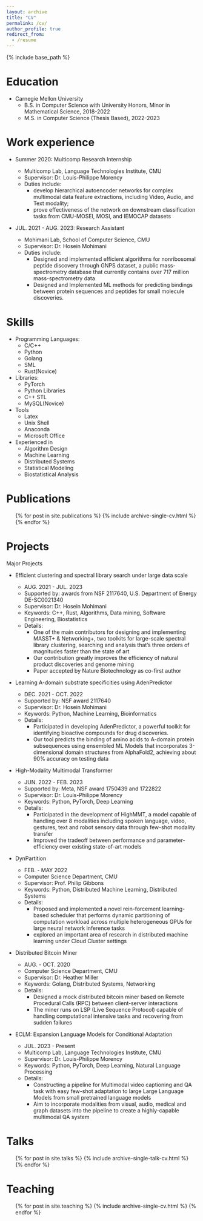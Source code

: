 ```yaml
---
layout: archive
title: "CV"
permalink: /cv/
author_profile: true
redirect_from:
  - /resume
---
```


{% include base_path %}

Education
======
* Carnegie Mellon University
  * B.S. in Computer Science with University Honors, Minor in Mathematical Science, 2018-2022
  * M.S. in Computer Science (Thesis Based), 2022-2023

Work experience
======
* Summer 2020: Multicomp Research Internship
  * Multicomp Lab, Language Technologies Institute, CMU
  * Supervisor: Dr. Louis-Philippe Morency
  * Duties include:
    * develop hierarchical autoencoder networks for complex multimodal data feature extractions, including Video, Audio, and Text modality;
    * prove effectiveness of the network on downstream classification tasks from CMU-MOSEI, MOSI, and IEMOCAP datasets


* JUL. 2021 - AUG. 2023: Research Assistant
  * Mohimani Lab, School of Computer Science, CMU
  * Supervisor: Dr. Hosein Mohimani
  * Duties include:
    * Designed and implemented efficient algorithms for nonribosomal peptide discovery through GNPS dataset, a public mass-spectrometry database that currently contains over 717 million mass-spectrometry data
    * Designed and Implemented ML methods for predicting bindings between protein sequences and peptides for small molecule discoveries.
  
Skills
======
* Programming Languages:
  * C/C++
  * Python
  * Golang
  * SML
  * Rust(Novice)
* Libraries:
  * PyTorch
  * Python Libraries
  * C++ STL
  * MySQL(Novice)
* Tools
  * Latex
  * Unix Shell
  * Anaconda
  * Microsoft Office
* Experienced in
  * Algorithm Design
  * Machine Learning
  * Distributed Systems
  * Statistical Modeling
  * Biostatistical Analysis

Publications
======
  <ul>{% for post in site.publications %}
    {% include archive-single-cv.html %}
  {% endfor %}</ul>

Projects
======
Major Projects

* Efficient clustering and spectral library search under large data scale
  * AUG. 2021 - JUL. 2023
  * Supported by: awards from NSF 2117640, U.S. Department of Energy DE-SC0021340
  * Supervisor: Dr. Hosein Mohimani
  * Keywords: C++, Rust, Algorithms, Data mining, Software Engineering, Biostatistics
  * Details:
    * One of the main contributors for designing and implementing MASST+ & Networking+, two toolkits for large-scale spectral library clustering, searching and analysis that’s three orders of magnitudes faster than the state of art
    * Our contribution greatly improves the efficiency of natural product discoveries and genome mining
    * Paper accepted by Nature Biotechnology as co-first author


* Learning A-domain substrate specificities using AdenPredictor
  * DEC. 2021 - OCT. 2022
  * Supported by: NSF award 2117640
  * Supervisor: Dr. Hosein Mohimani
  * Keywords: Python, Machine Learning, Bioinformatics
  * Details:
    * Participated in developing AdenPredictor, a powerful toolkit for identifying bioactive compounds for drug discoveries.
    * Our tool predicts the binding of amino acids to A-domain protein subsequences using ensembled ML Models that incorporates 3-dimensional domain structures from AlphaFold2, achieving about 90% accuracy on testing data
  

* High-Modality Multimodal Transformer
  * JUN. 2022 - FEB. 2023
  * Supported by: Meta, NSF award 1750439 and 1722822
  * Supervisor: Dr. Louis-Philippe Morency
  * Keywords: Python, PyTorch, Deep Learning
  * Details:
    * Participated in the development of HighMMT, a model capable of handling over 8 modalities including spoken language, video, gestures, text and robot sensory data through few-shot modality transfer
    * Improved the tradeoff between performance and parameter-efficiency over existing state-of-art models
  


* DynPartition
  * FEB. - MAY 2022
  * Computer Science Department, CMU
  * Supervisor: Prof. Philip Gibbons
  * Keywords: Python, Distributed Machine Learning, Distributed Systems
  * Details:
    * Proposed and implemented a novel rein-forcement learning-based scheduler that performs dynamic partitioning of computation workload across multiple heterogeneous GPUs for large neural network inference tasks
    * explored an important area of research in distributed machine learning under Cloud Cluster settings



* Distributed Bitcoin Miner
  * AUG. - OCT. 2020
  * Computer Science Department, CMU
  * Supervisor: Dr. Heather Miller
  * Keywords: Golang, Distributed Systems, Networking
  * Details:
    * Designed a mock distributed bitcoin miner based on Remote Procedural Calls (RPC) between client-server interactions
    * The miner runs on LSP (Live Sequence Protocol) capable of handling computational intensive tasks and recovering from sudden failures



* ECLM: Expansion Language Models for Conditional Adaptation  
  * JUL. 2023 - Present
  * Multicomp Lab, Language Technologies Institute, CMU
  * Supervisor: Dr. Louis-Philippe Morency
  * Keywords: Python, PyTorch, Deep Learning, Natural Language Processing
  * Details:
    * Constructing a pipeline for Multimodal video captioning and QA task with easy few-shot adaptation to large Large Language Models from small pretrained language models
    * Aim to incorporate modalities from visual, audio, medical and graph datasets into the pipeline to create a highly-capable multimodal QA system




Talks
======
  <ul>{% for post in site.talks %}
    {% include archive-single-talk-cv.html %}
  {% endfor %}</ul>
  
Teaching
======
  <ul>{% for post in site.teaching %}
    {% include archive-single-cv.html %}
  {% endfor %}</ul>
  

